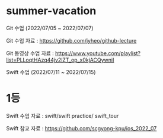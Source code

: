 # summer-vacation

Git 수업 (2022/07/05 ~ 2022/07/07)

Git 수업 자료 : https://github.com/jyheo/github-lecture

Git 동영상 수업 자료 : https://www.youtube.com/playlist?list=PLLoqtHAzq44jv2lZT_op_x0kjACQywniI

Swift 수업 (2022/07/11 ~ 2022/07/15)

# 1등

Swift 수업 자료 : swift/swift practice/ swift_tour

Swift 참교 자료 : https://github.com/scgyong-kpu/ios_2022_07 
